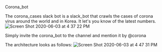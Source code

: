 Corona_bot

The corona_cases slack bot is a slack_bot that crawls the cases of corona virus around the world and in Korea.
It let's you know of the latest numbers.
![Screen Shot 2020-06-03 at 4 37 22 PM](https://user-images.githubusercontent.com/46665763/83609940-de941180-a5b9-11ea-9c4c-11ba306c8bb3.png)

Simply invite the corona_bot to the channel and mention it by @corona

The architecture looks as follows:
![Screen Shot 2020-06-03 at 4 47 31 PM](https://user-images.githubusercontent.com/46665763/83610093-02575780-a5ba-11ea-892c-08203eee2411.png)
